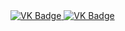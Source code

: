 <div id "badges" aling="centr">
<a href= "https://vk.com/id560474747">
<img scr= "https://img.shields.io/badge/VK-?style=for-the-badge&logo=VK&logoColor=white" alt="VK Badge"/>
</a>
<a href= "(https://mail.google.com/mail/u/1/#inbox)">
<img scr= "https://img.shields.io/badge/EMAIL-red?style=for-the-badge&logo=Gmail&logoColor=white" alt="VK Badge"/>
</a>
</div>
